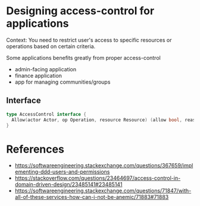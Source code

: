 # Designing access-control for applications

Context:
You need to restrict user's access to specific resources or operations based on certain criteria.

Some applications benefits greatly from proper access-control
- admin-facing application
- finance application
- app for managing communities/groups



## Interface

```go
type AccessControl interface {
  Allow(actor Actor, op Operation, resource Resource) (allow bool, reason error)
}
```

# References

- https://softwareengineering.stackexchange.com/questions/367659/implementing-ddd-users-and-permissions
- https://stackoverflow.com/questions/23464697/access-control-in-domain-driven-design/23485141#23485141
- https://softwareengineering.stackexchange.com/questions/71847/with-all-of-these-services-how-can-i-not-be-anemic/71883#71883
